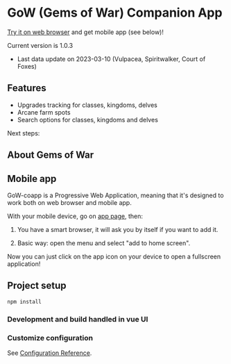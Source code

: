 # GoW (Gems of War) Companion App

<a target="_blank" href="https://keiwen.github.io/gow-coapp/">Try it on web browser</a> and get mobile app (see below)!

Current version is 1.0.3
- Last data update on 2023-03-10 (Vulpacea, Spiritwalker, Court of Foxes)

## Features
- Upgrades tracking for classes, kingdoms, delves
- Arcane farm spots
- Search options for classes, kingdoms and delves

Next steps:

## About Gems of War


## Mobile app
GoW-coapp is a Progressive Web Application, meaning that it's designed to work both on web browser and mobile app.

With your mobile device, go on <a target="_blank" href="https://keiwen.github.io/gow-coapp/">app page</a>, then:

1) You have a smart browser, it will ask you by itself if you want to add it.

2) Basic way: open the menu and select "add to home screen".

Now you can just click on the app icon on your device to open a fullscreen application!


## Project setup
```
npm install
```

### Development and build handled in vue UI

### Customize configuration
See [Configuration Reference](https://cli.vuejs.org/config/).
